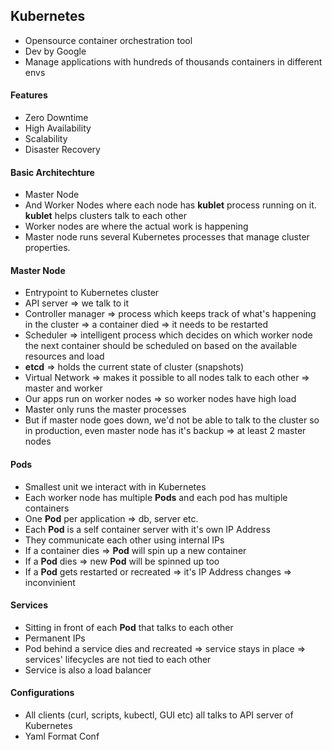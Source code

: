 ## Kubernetes

- Opensource container orchestration tool
- Dev by Google
- Manage applications with hundreds of thousands containers in different envs

#### Features

- Zero Downtime
- High Availability
- Scalability
- Disaster Recovery

#### Basic Architechture

- Master Node
- And Worker Nodes where each node has **kublet** process running on it. **kublet** helps clusters talk to each other
- Worker nodes are where the actual work is happening
- Master node runs several Kubernetes processes that manage cluster properties.

#### Master Node

- Entrypoint to Kubernetes cluster
- API server => we talk to it
- Controller manager => process which keeps track of what's happening in the cluster => a container died => it needs to be restarted
- Scheduler => intelligent process which decides on which worker node the next container should be scheduled on based on the available resources and load
- **etcd** => holds the current state of cluster (snapshots)
- Virtual Network => makes it possible to all nodes talk to each other => master and worker
- Our apps run on worker nodes => so worker nodes have high load
- Master only runs the master processes
- But if master node goes down, we'd not be able to talk to the cluster so in production, even master node has it's backup => at least 2 master nodes

#### Pods

- Smallest unit we interact with in Kubernetes
- Each worker node has multiple **Pods** and each pod has multiple containers
- One **Pod** per application => db, server etc.
- Each **Pod** is a self container server with it's own IP Address
- They communicate each other using internal IPs
- If a container dies => **Pod** will spin up a new container
- If a **Pod** dies => new **Pod** will be spinned up too
- If a **Pod** gets restarted or recreated => it's IP Address changes => inconvinient

#### Services

- Sitting in front of each **Pod** that talks to each other
- Permanent IPs
- Pod behind a service dies and recreated => service stays in place => services' lifecycles are not tied to each other
- Service is also a load balancer

#### Configurations

- All clients (curl, scripts, kubectl, GUI etc) all talks to API server of Kubernetes
- Yaml Format Conf
